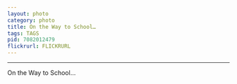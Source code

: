 ```yaml
---
layout: photo
category: photo
title: On the Way to School…
tags: TAGS
pid: 7082012479
flickrurl: FLICKRURL
---
```

---

On the Way to School…
